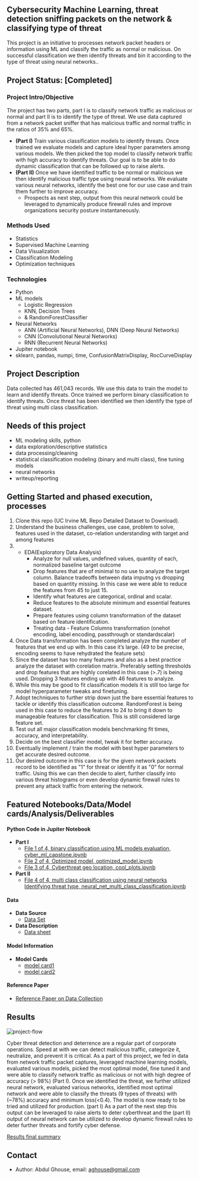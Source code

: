 ## Cybersecurity Machine Learning, threat detection sniffing packets on the network & classifying type of threat
This project is an initiative to processes network packet headers or information using ML and classify the traffic as normal or malicious. On successful classification we then identify threats and bin it according to the type of threat using neural networks..

## Project Status: [Completed]

### Project Intro/Objective
The project has two parts, part I is to classify network traffic as malicious or normal and part II is to identify the type of threat. We use data captured from a network packet sniffer that has malicious traffic and normal traffic in the ratios of 35% and 65%. 
* **(Part I)** Train various classification models to identify threats. Once trained we evaluate models and capture ideal hyper parameters among various models. We then picked the top model to classify network traffic with high accuracy to identify threats. Our goal is to be able to do dynamic classification that can be followed up to raise alerts.
* **(Part II)** Once we have identified traffic to be normal or malicious we then identify malicious traffic type using neural networks. We evaluate various neural networks, identify the best one for our use case and train them further to improve accuracy.
  - Prospects as next step, output from this neural network could be leveraged to dynamically produce firewall rules and improve organizations security posture instantaneously.


### Methods Used
* Statistics
* Supervised Machine Learning
* Data Visualization
* Classification Modeling
* Optimization techniques

### Technologies
* Python
* ML models 
    - Logistic Regression 
    - KNN, Decision Trees 
    - & RandomForestClassifier 
* Neural Networks
    - ANN (Artificial Neural Networks), DNN (Deep Neural Networks)
    - CNN (Convolutional Neural Networks)
    - RNN (Recurrent Neural Networks)
* Jupiter notebook
* sklearn, pandas, numpi, time, ConfusionMatrixDisplay, RocCurveDisplay

## Project Description
Data collected has 461,043 records. We use this data to train the model to learn and identify threats. Once trained we perform binary classification to identify threats. Once threat has been identified we then identify the type of threat using multi class classification.

## Needs of this project
- ML modeling skills, python
- data exploration/descriptive statistics
- data processing/cleaning
- statistical classification modeling (binary and multi class), fine tuning models
- neural networks
- writeup/reporting

## Getting Started and phased execution, processes
1.	Clone this repo (UC Irvine ML Repo Detailed Dataset to Download).
2.	Understand the business challenges, use case, problem to solve, features used in the dataset, co-relation understanding with target and among features 
3.	* EDA(Exploratory Data Analysis)
        - Analyze for null values, undefined values, quantity of each, normalized baseline target outcome
        - Drop features that are of minimal to no use to analyze the target column. Balance tradeoffs between data imputng vs dropping based on quantity missing. In this case we were able to reduce the features from 45 to just 15.
        - Identify what features are categorical, ordinal and scalar.
        - Reduce features to the absolute minimum and essential features dataset.
        - Prepare features using column transformation of the dataset based on feature identification.
        - Treating data - Feature Columns transformation (onehot encoding, label encoding, passthrough or standardscalar)
4.	Once Data transformation has been completed analyze the number of features that we end up with. In this case it’s large. (49 to be precise, encoding seems to have rehydrated the feature sets)
5.	Since the dataset has too many features and also as a best practice analyze the dataset with corelation matrix. Preferably setting thresholds and drop features that are highly corelated in this case (>.7) is being used. Dropping 3 features ending up with 46 features to analyze.
6.	While this may be good to fit classification models it is still too large for model hyperparameter tweaks and finetuning.
7.	Adopt techniques to further strip down just the bare essential features to tackle or identify this classification outcome. RandomForest is being used in this case to reduce the features to 24 to bring it down to manageable features for classification. This is still considered large feature set.
8.	Test out all major classification models benchmarking fit times, accuracy, and interpretability.
9.	Decide on the best classifier model, tweak it for better accuracy.
10.	Eventually implement / train the model with best hyper parameters to get accurate desired outcome.
11.	Our desired outcome in this case is for the given network packets record to be identified as "1" for threat or identify it as "0" for normal traffic. Using this we can then decide to alert, further classify into various threat histograms or even develop dynamic firewall rules to prevent any attack traffic from entering the network.


## Featured Notebooks/Data/Model cards/Analysis/Deliverables
#### Python Code in Jupiter Notebook
- **Part I**
  - [File 1 of 4, binary classification using ML models evaluation, cyber_ml_capstone.ipynb](https://github.com/aaghouse/Cybersecurity_ML/blob/main/cyber_ml_capstone.ipynb)
  - [File 2 of 4, Optimized model, optimized_model.ipynb](https://github.com/aaghouse/Cybersecurity_ML/blob/main/optimized_model.ipynb)
  - [File 3 of 4, Cyberthreat geo location, cool_plots.ipynb](https://github.com/aaghouse/Cybersecurity_ML/blob/main/cool_plots.ipynb)
- **Part II**
  - [File 4 of 4, multi class classification using neural networks Identifying threat type, neural_net_multi_class_classification.ipynb](https://github.com/aaghouse/Cybersecurity_ML/blob/main/neural_net_multi_class_classification.ipynb)
#### Data
- **Data Source**
  - [Data Set](https://github.com/aaghouse/Cybersecurity_ML/tree/main/dataset)
- **Data Description**
  - [Data sheet](https://github.com/aaghouse/Cybersecurity_ML/blob/main/dataset/cyber_sec_network_datasheet.pdf)
#### Model Information
- **Model Cards**
  - [model card1]()
  - [model card2]()
#### Reference Paper
* [Reference Paper on Data Collection](https://github.com/aaghouse/Cybersecurity_ML/blob/main/dataset/Testbed%20%26%20attacks%20of%20TON_IoT%20datasets.pdf)

## Results
![project-flow](https://github.com/aaghouse/Cybersecurity_ML/assets/90729963/a5aee237-db5b-4888-8a93-d31a192dc97d)

Cyber threat detection and deterrence are a regular part of corporate operations. Speed at with we can detect malicious traffic, categorize it, neutralize, and prevent it is critical. As a part of this project, we fed in data from network traffic packet captures, leveraged machine learning models, evaluated various models, picked the most optimal model, fine tuned it and were able to classify network traffic as malicious or not with high degree of accuracy (> 98%) (Part I). Once we identified the threat, we further utilized neural network, evaluated various networks, identified most optimal network and were able to classify the threats (9 types of threats) with (~78%) accuracy and minimum loss(<0.4). 
The model is now ready to be tried and utilized for production. (part I) As a part of the next step this output can be leveraged to raise alerts to deter cyberthreat and the (part II) output of neural network can be utilized to develop dynamic firewall rules to deter further threats and fortify cyber defense.

[Results final summary](https://github.com/aaghouse/Cybersecurity_ML/blob/main/results-summary.pdf)
## Contact 
* Author: Abdul Ghouse, email: aghouse@gmail.com
